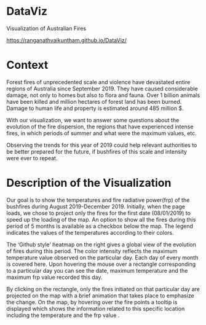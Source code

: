 # DataViz
Visualization of Australian Fires

https://ranganathvaikuntham.github.io/DataViz/


# Context

Forest fires of unprecedented scale and violence have devastated entire regions of Australia since September 2019. They have caused considerable damage, not only to homes but also to flora and fauna. Over 1 billion animals have been killed and million hectares of forest land has been burned. Damage to human life and property is estimated around 485 million $.

With our visualization, we want to answer some questions about the evolution of the fire dispersion, the regions that have experienced intense fires, in which periods of summer and what were the maximum values, etc.

Observing the trends for this year of 2019 could help relevant authorities to be better prepared for the future, if bushfires of this scale and intensity were ever to repeat.

# Description of the Visualization 

Our goal is to show the temperatures and fire radiative power(frp) of the bushfires during August 2019-December 2019. Initially, when the page loads, we chose to project only the fires for the first date (08/01/2019) to speed up the loading of the map. An option to show all the fires during this period of 5 months is available as a checkbox below the map. The legend indicates the values of the temperatures according to their colors.

The ‘Github style’ heatmap on the right gives a global view of the evolution of fires during this period. The color intensity reflects the maximum temperature value observed on the particular day. Each day of every month is covered here. Upon hovering the mouse over a rectangle corresponding to a particular day you can see the date, maximum temperature and the maximum frp value recorded this day.

By clicking on the rectangle, only the fires initiated on that particular day are projected on the map with a brief animation that takes place to emphasize the change. On the map, by hovering over the fire points a tooltip is displayed which shows the information related to this specific location including the temperature and the frp value .
